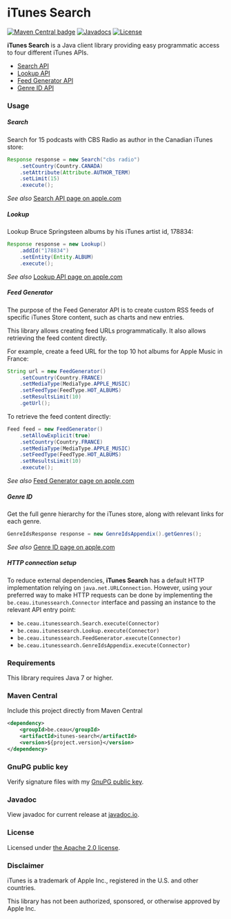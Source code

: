 # iTunes Search

[![Maven Central badge](https://maven-badges.herokuapp.com/maven-central/be.ceau/itunes-search/badge.svg)](https://mvnrepository.com/artifact/be.ceau/itunes-search)  [![Javadocs](https://javadoc.io/badge/be.ceau/itunes-search.svg)](https://javadoc.io/doc/be.ceau/itunes-search)  [![License](https://img.shields.io/badge/License-Apache%202.0-blue.svg)](https://www.apache.org/licenses/LICENSE-2.0.txt)

**iTunes Search** is a Java client library providing easy programmatic access to four different iTunes APIs.

  * [Search API](https://affiliate.itunes.apple.com/resources/documentation/itunes-store-web-service-search-api/#searching)
  * [Lookup API](https://affiliate.itunes.apple.com/resources/documentation/itunes-store-web-service-search-api/#lookup)
  * [Feed Generator API](https://rss.itunes.apple.com/en-us)
  * [Genre ID API](https://affiliate.itunes.apple.com/resources/documentation/genre-mapping/)

### Usage

##### Search
Search for 15 podcasts with CBS Radio as author in the Canadian iTunes store:

```Java
Response response = new Search("cbs radio")
	.setCountry(Country.CANADA)
	.setAttribute(Attribute.AUTHOR_TERM)		
	.setLimit(15)
	.execute();
```
_See also_ [Search API page on apple.com](https://affiliate.itunes.apple.com/resources/documentation/itunes-store-web-service-search-api/#searching)

##### Lookup
Lookup Bruce Springsteen albums by his iTunes artist id, 178834:
		
```Java
Response response = new Lookup()
	.addId("178834")
	.setEntity(Entity.ALBUM)
	.execute();
```

_See also_ [Lookup API page on apple.com](https://affiliate.itunes.apple.com/resources/documentation/itunes-store-web-service-search-api/#lookup)

##### Feed Generator
The purpose of the Feed Generator API is to create custom RSS feeds of specific iTunes Store content, such as charts and new entries.

This library allows creating feed URLs programmatically. It also allows retrieving the feed content directly.

For example, create a feed URL for the top 10 hot albums for Apple Music in France:

```Java
String url = new FeedGenerator()
	.setCountry(Country.FRANCE)
	.setMediaType(MediaType.APPLE_MUSIC)
	.setFeedType(FeedType.HOT_ALBUMS)
	.setResultsLimit(10)
	.getUrl();
```

To retrieve the feed content directly:

```Java
Feed feed = new FeedGenerator()
	.setAllowExplicit(true)
	.setCountry(Country.FRANCE)
	.setMediaType(MediaType.APPLE_MUSIC)
	.setFeedType(FeedType.HOT_ALBUMS)
	.setResultsLimit(10)
	.execute();
```

_See also_ [Feed Generator page on apple.com](https://rss.itunes.apple.com/)

##### Genre ID
Get the full genre hierarchy for the iTunes store, along with relevant links for each genre.

```Java
GenreIdsResponse response = new GenreIdsAppendix().getGenres();
```

_See also_ [Genre ID page on apple.com](https://affiliate.itunes.apple.com/resources/documentation/genre-mapping/)

##### HTTP connection setup

To reduce external dependencies, **iTunes Search** has a default HTTP implementation relying on `java.net.URLConnection`. However, using your preferred way to make HTTP requests can be done by implementing the `be.ceau.itunessearch.Connector` interface and passing an instance to the relevant API entry point:

  * `be.ceau.itunessearch.Search.execute(Connector)`
  * `be.ceau.itunessearch.Lookup.execute(Connector)`
  * `be.ceau.itunessearch.FeedGenerator.execute(Connector)`
  * `be.ceau.itunessearch.GenreIdsAppendix.execute(Connector)`

### Requirements
This library requires Java 7 or higher.

### Maven Central
Include this project directly from Maven Central
```XML
<dependency>
	<groupId>be.ceau</groupId>
	<artifactId>itunes-search</artifactId>
	<version>${project.version}</version>
</dependency>
```

### GnuPG public key
Verify signature files with my [GnuPG public key](https://www.ceau.be/pubkey.gpg).

### Javadoc
View javadoc for current release at [javadoc.io](https://javadoc.io/doc/be.ceau/itunes-search).

### License
Licensed under [the Apache 2.0 license](https://www.apache.org/licenses/LICENSE-2.0.txt).

### Disclaimer
iTunes is a trademark of Apple Inc., registered in the U.S. and other countries.

This library has not been authorized, sponsored, or otherwise approved by Apple Inc.